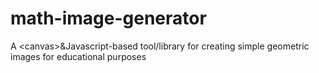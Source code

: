 # math-image-generator
A &lt;canvas>&amp;Javascript-based tool/library for creating simple geometric images for educational purposes

